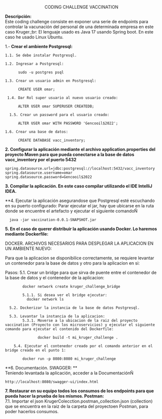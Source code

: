 <p align="center">
CODING CHALLENGE VACCINATION
</p>

**Descripción:**<br>
Este coding challenge consiste en exponer una serie de endpoints para controlar la vacunación del personal de una determinada empresa en este caso Kruger.;br:
El lenguaje usado es Java 17 usando Spring boot. En este caso he usado Linux Ubuntu.

1.- **Crear el ambiente Postgresql:**

    1.1. Se debe instalar Postgresql.

    1.2. Ingresar a Postgresql:

          sudo -u postgres psql

    1.3. Crear un usuario admin en Postgresql:

          CREATE USER omar;
 
     1.4. Dar Rol super usuario al nuevo usuario creado:

          ALTER USER omar SUPERUSER CREATEDB;

      1.5. Crear un password para el usuario creado:

          ALTER USER omar WITH PASSWORD 'Gencooil$2022';

    1.6. Crear una base de datos:

          CREATE DATABASE vacc_inventory;

**2. Configurar la aplicación mediante el archivo application.properties del proyecto Maven para que pueda conectarse a la base de datos vacc_inventory por el puerto 5432**
    
    spring.datasource.url=jdbc:postgresql://localhost:5432/vacc_inventory
    spring.datasource.username=omar
    spring.datasource.password=Gencooil$2022
    
**3. Compilar la aplicación. En este caso compilar utilizando el IDE IntelliJ IDEA.**
 
**4. Ejecutar la aplicación asegurandose que Postgresql esté escuchando en su puerto configurado:
      Parar ejecutar el jar, hay que ubicarse en la ruta donde se encuentre el artefacto y ejecutar el siguiente comandoÑ
      
      java -jar vaccination-0.0.1-SNAPSHOT.jar

**5. En el caso de querer distribuir la aplicación usando Docker. Lo haremos mediante Dockerfile:**<br>

DOCKER. ARCHIVOS NECESARIOS PARA DESPLEGAR LA APLICACION EN UN AMBIENTE NUEVO:

Para que la aplicacion se disponibilice correctamente, se requiere levantar un contenedor para la base de datos y otro para la aplicacion en si:

Pasos:
      5.1. Crear un bridge para que sirva de puente entre el contenedor de la base de datos y el contenedor de la aplicacion:

	        docker network create kruger_challenge_bridge

	        5.1.1. Si desea ver el bridge ejecutar:
		      docker network ls

      5.2. Dockerizar la instancia de la base de datos Postgresql.

      5.3. Levantar la instancia de la aplicacion:
	        5.3.1. Moverse a la ubicacion de la raiz del proyecto vaccination (Proyecto con los microservicios) y ejecutar el siguiente comando para ejecutar el contenido del Dockerfile:

	               docker build -t mi_kruger_challenge .

	    5.4. Ejecutar el contenedor creado por el comando anterior en el bridge creado en el punto 1:

	        docker run -p 8080:8080 mi_kruger_challenge

**6. Documentación. SWAGGER: **<br>
Teniendo levantada la aplicación, acceder a la DocumentaciónÑ

	http://localhost:8080/swagger-ui/index.html
	
	
**7. Restaurar en su equipo todos los consumos de los endpoints para que pueda hacer la prueba de los mismos. Postman:**<br>
	7.1. Importar el json KrugerColecction.postman_collection.json (collection) que se encuentra en la raiz de la carpeta del proyectoen Postman, para poder hacerlos consumos.
	
	
	
	
	


